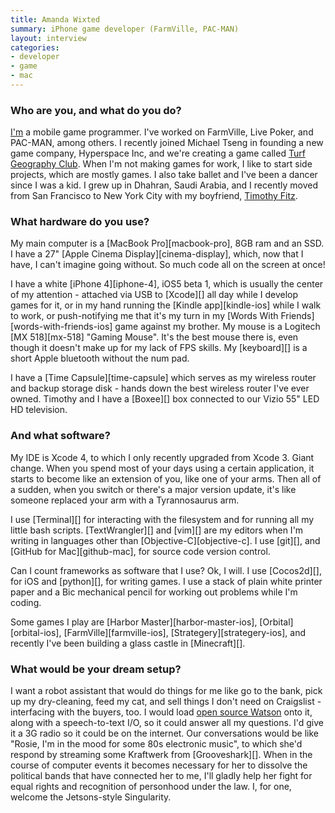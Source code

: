 ```yaml
---
title: Amanda Wixted
summary: iPhone game developer (FarmVille, PAC-MAN)
layout: interview
categories:
- developer
- game
- mac
---
```


### Who are you, and what do you do?

[I'm](http://amandawixted.com/ "Amanda's website.") a mobile game programmer. I've worked on FarmVille, Live Poker, and PAC-MAN, among others. I recently joined Michael Tseng in founding a new game company, Hyperspace Inc, and we're creating a game called [Turf Geography Club](http://turfgeographyclub.com/ "The website for Turf Geography Club."). When I'm not making games for work, I like to start side projects, which are mostly games. I also take ballet and I've been a dancer since I was a kid. I grew up in Dhahran, Saudi Arabia, and I recently moved from San Francisco to New York City with my boyfriend, [Timothy Fitz](http://timothyfitz.com/ "Timothy's website.").

### What hardware do you use?

My main computer is a [MacBook Pro][macbook-pro], 8GB ram and an SSD. I have a 27" [Apple Cinema Display][cinema-display], which, now that I have, I can't imagine going without. So much code all on the screen at once!

I have a white [iPhone 4][iphone-4], iOS5 beta 1, which is usually the center of my attention - attached via USB to [Xcode][] all day while I develop games for it, or in my hand running the [Kindle app][kindle-ios] while I walk to work, or push-notifying me that it's my turn in my [Words With Friends][words-with-friends-ios] game against my brother. My mouse is a Logitech [MX 518][mx-518] "Gaming Mouse". It's the best mouse there is, even though it doesn't make up for my lack of FPS skills. My [keyboard][] is a short Apple bluetooth without the num pad.

I have a [Time Capsule][time-capsule] which serves as my wireless router and backup storage disk - hands down the best wireless router I've ever owned.
Timothy and I have a [Boxee][] box connected to our Vizio 55" LED HD television.

### And what software?

My IDE is Xcode 4, to which I only recently upgraded from Xcode 3. Giant change. When you spend most of your days using a certain application, it starts to become like an extension of you, like one of your arms. Then all of a sudden, when you switch or there's a major version update, it's like someone replaced your arm with a Tyrannosaurus arm.

I use [Terminal][] for interacting with the filesystem and for running all my little bash scripts. [TextWrangler][] and [vim][] are my editors when I'm writing in languages other than [Objective-C][objective-c]. I use [git][], and [GitHub for Mac][github-mac], for source code version control.

Can I count frameworks as software that I use? Ok, I will. I use [Cocos2d][], for iOS and [python][], for writing games. I use a stack of plain white printer paper and a Bic mechanical pencil for working out problems while I'm coding.

Some games I play are [Harbor Master][harbor-master-ios], [Orbital][orbital-ios], [FarmVille][farmville-ios], [Strategery][strategery-ios], and recently I've been building a glass castle in [Minecraft][].

### What would be your dream setup?

I want a robot assistant that would do things for me like go to the bank, pick up my dry-cleaning, feed my cat, and sell things I don't need on Craigslist - interfacing with the buyers, too. I would load [open source Watson](https://www.ibm.com/developerworks/mydeveloperworks/blogs/InsideSystemStorage/entry/ibm_watson_how_to_build_your_own_watson_jr_in_your_basement7?lang=en "IBM's guide to building a Watson Jr.") onto it, along with a speech-to-text I/O, so it could answer all my questions. I'd give it a 3G radio so it could be on the internet. Our conversations would be like "Rosie, I'm in the mood for some 80s electronic music", to which she'd respond by streaming some Kraftwerk from [Grooveshark][]. When in the course of computer events it becomes necessary for her to dissolve the political bands that have connected her to me, I'll gladly help her fight for equal rights and recognition of personhood under the law. I, for one, welcome the Jetsons-style Singularity.